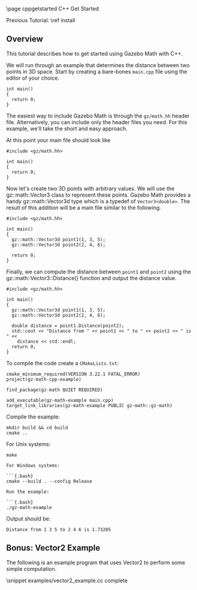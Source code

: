 \page cppgetstarted C++ Get Started

Previous Tutorial: \ref install

## Overview

This tutorial describes how to get started using Gazebo Math with C++.

We will run through an example that determines the distance between two
points in 3D space. Start by creating a bare-bones `main.cpp` file using the
editor of your choice.

```{.cpp}
int main()
{
  return 0;
}
```

The easiest way to include Gazebo Math is through the `gz/math.hh`
header file. Alternatively, you can include only the header files you need.
For this example, we'll take the short and easy approach.

At this point your main file should look like

```{.cpp}
#include <gz/math.hh>

int main()
{
  return 0;
}
```

Now let's create two 3D points with arbitrary values. We will use the
gz::math::Vector3 class to represent these points. Gazebo Math provides a handy
gz::math::Vector3d type which is a typedef of `Vector3<double>`. The result of this
addition will be a main file similar to the following.

```{.cpp}
#include <gz/math.hh>

int main()
{
  gz::math::Vector3d point1(1, 3, 5);
  gz::math::Vector3d point2(2, 4, 6);

  return 0;
}
```

Finally, we can compute the distance between `point1` and `point2` using the
gz::math::Vector3::Distance() function and output the distance value.

```{.cpp}
#include <gz/math.hh>

int main()
{
  gz::math::Vector3d point1(1, 3, 5);
  gz::math::Vector3d point2(2, 4, 6);

  double distance = point1.Distance(point2);
  std::cout << "Distance from " << point1 << " to " << point2 << " is " <<
    distance << std::endl;
  return 0;
}
```

To compile the code create a `CMakeLists.txt`:

```{.bash}
cmake_minimum_required(VERSION 3.22.1 FATAL_ERROR)
project(gz-math-cpp-example)

find_package(gz-math QUIET REQUIRED)

add_executable(gz-math-example main.cpp)
target_link_libraries(gz-math-example PUBLIC gz-math::gz-math)
```

Compile the example:

```{.bash}
mkdir build && cd build
cmake ..
```

For Unix systems:

```{.bash}
make

For Windows systems:

```{.bash}
cmake --build . --config Release

Run the example:

```{.bash}
./gz-math-example
```

Output should be:
```{.bash}
Distance from 1 3 5 to 2 4 6 is 1.73205
```

## Bonus: Vector2 Example

The following is an example program that uses Vector2 to perform some simple
computation.

\snippet examples/vector2_example.cc complete
